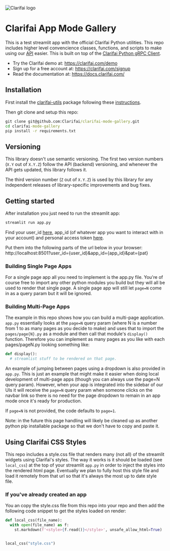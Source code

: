 ![Clarifai logo](https://www.clarifai.com/hs-fs/hubfs/logo/Clarifai/clarifai-740x150.png?width=240)

# Clarifai App Mode Gallery


This is a test streamlit app with  the official Clarifai Python utilities. This repo includes higher level convencience classes, functions, and scripts to make using our [API](https://docs.clarifai.com) easier. This is built on top of the [Clarifai Python gRPC Client](https://github.com/Clarifai/clarifai-python-grpc).

* Try the Clarifai demo at: https://clarifai.com/demo
* Sign up for a free account at: https://clarifai.com/signup
* Read the documentation at: https://docs.clarifai.com/


## Installation

First install the [clarifai-utils](https://github.com/Clarifai/clarifai-utils) package following these [instructions](https://github.com/Clarifai/clarifai-utils#installation).

Then git clone and setup this repo:
```cmd
git clone git@github.com:Clarifai/clarifai-mode-gallery.git
cd clarifai-mode-gallery
pip install -r requirements.txt
```

## Versioning

This library doesn't use semantic versioning. The first two version numbers (`X.Y` out of `X.Y.Z`) follow the API (backend) versioning, and
whenever the API gets updated, this library follows it.

The third version number (`Z` out of `X.Y.Z`) is used by this library for any independent releases of library-specific improvements and bug fixes.

## Getting started

After installation you just need to run the streamlit app:
```cmd
streamlit run app.py
```

Find your user_id [here](https://portal.clarifai.com/settings/profile), app_id (of whatever app you want to interact with in your account) and personal access token [here](https://portal.clarifai.com/settings/authentication). 

Put them into the following parts of the url below in your browser:
http://localhost:8501?user_id={user_id}&app_id={app_id}&pat={pat}


### Building Single Page Apps
For a single page app all you need to implement is the app.py file. You're of course free to import any other python modules you build but they will all be used to render that single page. A single page app will still let `page=N` come in as a query param but it will be ignored. 

### Building Multi-Page Apps
The example in this repo shows how you can build a multi-page application. `app.py` essentially looks at the `page=N` query param (where N is a number from 1 to as many pages as you decide to make) and uses that to import the `pages/page{N}.py` as a module and then call that module's `display()` function. Therefore you can implement as many pages as you like with each pages/pageN.py looking something like: 
```python
def display(): 
  # streamlist stuff to be rendered on that page. 
```

An example of jumping between pages using a dropdown is also provided in `app.py`. This is just an example that might make it easier when doing local development of multi-page apps (though you can always use the page=N query param). However, when your app is integrated into the sidebar of our UIs it will receive the `page=N` query param when someone clicks on the navbar link so there is no need for the page dropdown to remain in an app mode once it's ready for production. 

If `page=N` is not provided, the code defaults to `page=1`. 

Note: in the future this page handling will likely be cleaned up as another python pip installable package so that we don't have to copy and paste it. 

## Using Clarifai CSS Styles

This repo includes a style.css file that renders many (not all) of the streamlit widgets using Clarifai's styles. The way it works is it should be loaded (see `local_css`) at the top of your streamlit `app.py` in order to inject the styles into the rendered html page. Eventually we plan to fully host this style file and load it remotely from that url so that it's always the most up to date style file. 

### If you've already created an app

You an copy the style.css file from this repo into your repo and then add the following code snippet to get the styles loaded on render: 
```python
def local_css(file_name):
  with open(file_name) as f:
    st.markdown(f'<style>{f.read()}</style>', unsafe_allow_html=True)


local_css("style.css")
```






